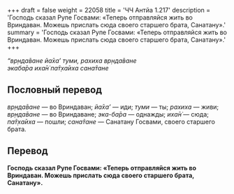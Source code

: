 +++
draft = false
weight = 22058
title = 'ЧЧ Антйа 1.217'
description = 'Господь сказал Рупе Госвами: «Теперь отправляйся жить во Вриндаван. Можешь прислать сюда своего старшего брата, Санатану».'
summary = 'Господь сказал Рупе Госвами: «Теперь отправляйся жить во Вриндаван. Можешь прислать сюда своего старшего брата, Санатану».'
+++

_“вр̣нда̄ване йа̄ха’ туми, рахиха вр̣нда̄ване  
экаба̄ра иха̄н̇ па̄т̣ха̄иха сана̄тане_

## Пословный перевод

_вр̣нда̄ване_ — во Вриндаван; _йа̄ха’_ — иди; _туми_ — ты; _рахиха_ — живи; _вр̣нда̄ване_ — во Вриндаване; _эка_\-_ба̄ра_ — однажды; _иха̄н̇_ — сюда; _па̄т̣ха̄иха_ — пошли; _сана̄тане_ — Санатану Госвами, своего старшего брата.

## Перевод

**Господь сказал Рупе Госвами: «Теперь отправляйся жить во Вриндаван. Можешь прислать сюда своего старшего брата, Санатану».**
